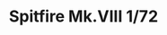 ---
title: "Spitfire Mk.VIII 1/72"
price: 1800 
desc: "PROFIPACK, Spitfire Mk.VIII 1/72, razmera: 1/72"
img_path: "/assets/img/70128.jpg"
brand: AMMO
available: false
special_offer: false
new: false
soon: false
cat: "Plasticne-Makete"
subcat: "PM-EDUARD"
subsubcat: ""
sifra: "70128"
---